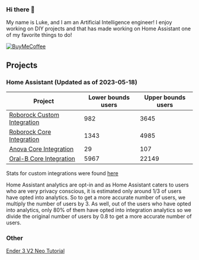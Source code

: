 ### Hi there 👋

My name is Luke, and I am an Artificial Intelligence engineer! I enjoy working on DIY projects and that has made working on Home Assistant one of my favorite things to do!

[![BuyMeCoffee][buymecoffeebadge]][buymecoffee]

## Projects
<!-- Projects-START -->

### Home Assistant (Updated as of 2023-05-18)

| Project | Lower bounds users | Upper bounds users |
| ------- | ------------------ | ------------------ |
| [Roborock Custom Integration](https://github.com/humbertogontijo/homeassistant-roborock) | 982 | 3645 |
| [Roborock Core Integration](https://www.home-assistant.io/integrations/roborock) | 1343 | 4985 |
| [Anova Core Integration](https://www.home-assistant.io/integrations/anova) | 29 | 107 |
| [Oral-B Core Integration](https://www.home-assistant.io/integrations/oralb) | 5967 | 22149 |
<!-- Projects-END -->

Stats for custom integrations were found [here](https://analytics.home-assistant.io/custom_integrations.json)

Home Assistant analytics are opt-in and as Home Assistant caters to users who are very privacy conscious, it is estimated
only around 1/3 of users have opted into analytics. So to get a more accurate number of users, we multiply the number of
users by 3. As well, out of the users who have opted into analytics, only 80% of them have opted into integration analytics
so we divide the original number of users by 0.8 to get a more accurate number of users.

### Other
[Ender 3 V2 Neo Tutorial](https://lash-l.github.io/ender3_v2_neo)

[buymecoffee]: https://www.buymeacoffee.com/LashL
[buymecoffeebadge]: https://img.shields.io/badge/buy%20me%20a%20coffee-donate-yellow.svg?style=for-the-badge
